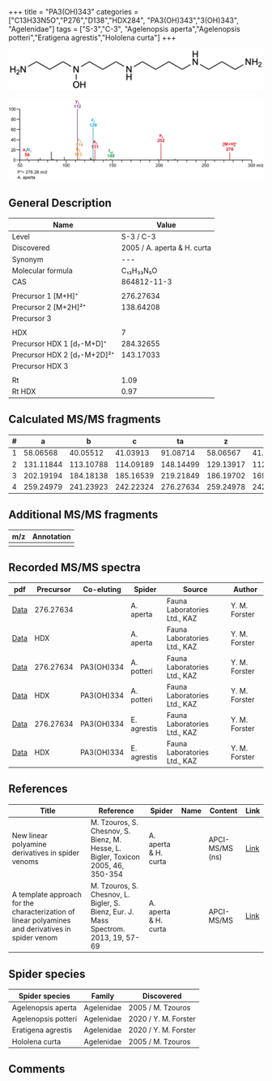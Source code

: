 +++
title = "PA3(OH)343"
categories = ["C13H33N5O","P276","D138","HDX284",
"PA3(OH)343","3(OH)343",
"Agelenidae"]
tags = ["S-3","C-3",
"Agelenopsis aperta","Agelenopsis potteri","Eratigena agrestis","Hololena curta"]
+++

![](/img/PA3(OH)343.png)

![](/img_MSMS/276_PA3(OH)343_Aa.png?classes=border)

## General Description

| Name                        | Value                       |
|-----------------------------|-----------------------------|
| Level                       | S-3 / C-3                   |
| Discovered                  | 2005 / A. aperta & H. curta |
| Synonym                     | ---                         |
| Molecular formula           | C₁₃H₃₃N₅O                   |
| CAS                         | 864812-11-3                 |
|                             |                             |
| Precursor 1 [M+H]⁺          | 276.27634                   |
| Precursor 2 [M+2H]²⁺        | 138.64208                   |
| Precursor 3                 |                             |
|                             |                             |
| HDX                         | 7                           |
| Precursor HDX 1 [d₇-M+D]⁺   | 284.32655                   |
| Precursor HDX 2 [d₇-M+2D]²⁺ | 143.17033                   |
| Precursor HDX 3             |                             |
|                             |                             |
| Rt                          | 1.09                        |
| Rt HDX                      | 0.97                        |

## Calculated MS/MS fragments

| # | a         | b         | c         | ta        | z         | y         | tz        |
|---|-----------|-----------|-----------|-----------|-----------|-----------|-----------|
| 1 | 58.06568  | 40.05512  | 41.03913  | 91.08714  | 58.06567  | 41.03912  | 75.09222  |
| 2 | 131.11844 | 113.10788 | 114.09189 | 148.14499 | 129.13917 | 112.11262 | 146.16572 |
| 3 | 202.19194 | 184.18138 | 185.16539 | 219.21849 | 186.19702 | 169.17047 | 219.21848 |
| 4 | 259.24979 | 241.23923 | 242.22324 | 276.27634 | 259.24978 | 242.22323 | 276.27633 |

## Additional MS/MS fragments

| m/z | Annotation |
|-----|------------|
|     |            |

## Recorded MS/MS spectra

| pdf                                                      | Precursor | Co-eluting | Spider      | Source                       | Author        |
|----------------------------------------------------------|-----------|------------|-------------|------------------------------|---------------|
| [Data](/pdf/A-aperta/276_PA3(OH)343_Aa.pdf)              | 276.27634 |            | A. aperta   | Fauna Laboratories Ltd., KAZ | Y. M. Forster |
| [Data](/pdf/A-aperta/276_PA3(OH)343_Aa_HDX.pdf)          | HDX       |            | A. aperta   | Fauna Laboratories Ltd., KAZ | Y. M. Forster |
| [Data](/pdf/A-potteri/276_PA3(OH)334_PA3(OH)343_Ap.pdf) | 276.27634 | PA3(OH)334          | A. potteri | Fauna Laboratories Ltd., KAZ | Y. M. Forster |
| [Data](/pdf/A-potteri/276_PA3(OH)334_PA3(OH)343_Ap_HDX.pdf) | HDX| PA3(OH)334          | A. potteri | Fauna Laboratories Ltd., KAZ | Y. M. Forster |
| [Data](/pdf/E-agrestis/276_PA3(OH)334_PA3(OH)343_Ea.pdf) | 276.27634 | PA3(OH)334 | E. agrestis | Fauna Laboratories Ltd., KAZ | Y. M. Forster |
| [Data](/pdf/E-agrestis/276_PA3(OH)334_PA3(OH)343_Ea_HDX.pdf) | HDX | PA3(OH)334 | E. agrestis | Fauna Laboratories Ltd., KAZ | Y. M. Forster |

## References

| Title                                                                                             | Reference                                                                           | Spider               | Name | Content         | Link                                                  |
|---------------------------------------------------------------------------------------------------|-------------------------------------------------------------------------------------|----------------------|------|-----------------|-------------------------------------------------------|
| New linear polyamine derivatives in spider venoms                                                 | M. Tzouros, S. Chesnov, S. Bienz, M. Hesse, L. Bigler, Toxicon 2005, 46, 350-354    | A. aperta & H. curta |      | APCI-MS/MS (ns) | [Link](https://doi.org/10.1016/j.toxicon.2005.04.018) |
| A template approach for the characterization of linear polyamines and derivatives in spider venom | M. Tzouros, S. Chesnov, L. Bigler, S. Bienz, Eur. J. Mass Spectrom. 2013, 19, 57-69 | A. aperta & H. curta |      | APCI-MS/MS      | [Link](https://doi.org/10.1255/ejms.1213)             |

## Spider species

| Spider species     | Family     | Discovered           |
|--------------------|------------|----------------------|
| Agelenopsis aperta | Agelenidae | 2005 / M. Tzouros    |
| Agelenopsis potteri | Agelenidae | 2020 / Y. M. Forster |
| Eratigena agrestis | Agelenidae | 2020 / Y. M. Forster |
| Hololena curta     | Agelenidae | 2005 / M. Tzouros    |

## Comments